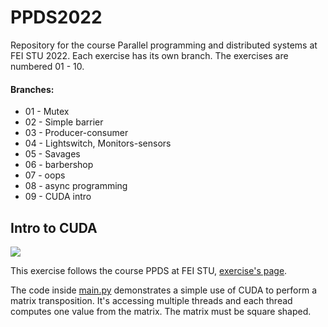 # PPDS2022
Repository for the course Parallel programming and distributed systems at FEI STU 2022.
Each exercise has its own branch. The exercises are numbered 01 - 10.

#### Branches:
- 01 - Mutex
- 02 - Simple barrier
- 03 - Producer-consumer
- 04 - Lightswitch, Monitors-sensors
- 05 - Savages
- 06 - barbershop
- 07 - oops
- 08 - async programming
- 09 - CUDA intro

## Intro to CUDA

![](https://upload.wikimedia.org/wikipedia/en/b/b9/Nvidia_CUDA_Logo.jpg)

This exercise follows the course PPDS at FEI STU,
[exercise's page](https://uim.fei.stuba.sk/i-ppds/9-cvicenie-cuda-pomocou-numba/).

The code inside [main.py](main.py) demonstrates a simple use of CUDA to
perform a matrix transposition. It's accessing multiple threads and each 
thread computes one value from the matrix. The matrix must be square shaped.  
